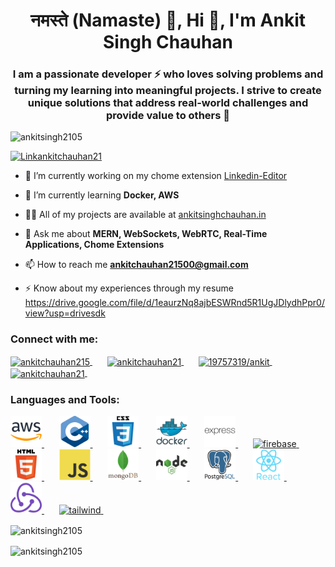 <h1 align="center">नमस्ते (Namaste) 🙏, Hi 👋, I'm Ankit Singh Chauhan</h1>
<h3 align="center">I am a passionate developer ⚡ who loves solving problems and turning my learning into meaningful projects. I strive to create unique solutions that address real-world challenges and provide value to others 🌱</h3>

<p align="left"> <img src="https://komarev.com/ghpvc/?username=ankitsingh2105&label=Profile%20views&color=0e75b6&style=flat" alt="ankitsingh2105" /> </p>

<p align="left"> <a href="https://www.linkedin.com/in/ankitchauhan21/" target="blank"><img src="https://img.shields.io/twitter/follow/ankitchauhan215?logo=twitter&style=for-the-badge" alt="Linkankitchauhan21" /></a> </p>

- 🔭 I’m currently working on my chome extension [Linkedin-Editor](https://github.com/ankitsingh2105/Linkedin-Editor)

- 🌱 I’m currently learning **Docker, AWS**

- 👨‍💻 All of my projects are available at [ankitsinghchauhan.in](ankitsinghchauhan.in)

- 💬 Ask me about **MERN, WebSockets, WebRTC, Real-Time Applications, Chome Extensions**

- 📫 How to reach me **ankitchauhan21500@gmail.com**

- ⚡ Know about my experiences through my resume https://drive.google.com/file/d/1eaurzNq8ajbESWRnd5R1UgJDlydhPpr0/view?usp=drivesdk

<h3 align="left">Connect with me:</h3>
<p align="left">
  <a href="https://twitter.com/ankitchauhan215" target="blank">
    <img align="center" src="https://raw.githubusercontent.com/rahuldkjain/github-profile-readme-generator/master/src/images/icons/Social/twitter.svg" alt="ankitchauhan215" height="50" width="50" />
  </a>&nbsp;&nbsp;&nbsp;&nbsp;&nbsp;
  <a href="https://linkedin.com/in/ankitchauhan21" target="blank">
    <img align="center" src="https://raw.githubusercontent.com/rahuldkjain/github-profile-readme-generator/master/src/images/icons/Social/linked-in-alt.svg" alt="ankitchauhan21" height="50" width="50" />
  </a>&nbsp;&nbsp;&nbsp;&nbsp;&nbsp;
  <a href="https://stackoverflow.com/users/19757319/ankit" target="blank">
    <img align="center" src="https://raw.githubusercontent.com/rahuldkjain/github-profile-readme-generator/master/src/images/icons/Social/stack-overflow.svg" alt="19757319/ankit" height="50" width="50" />
  </a>&nbsp;&nbsp;&nbsp;&nbsp;&nbsp;
  <a href="https://www.leetcode.com/ankitchauhan21" target="blank">
    <img align="center" src="https://raw.githubusercontent.com/rahuldkjain/github-profile-readme-generator/master/src/images/icons/Social/leet-code.svg" alt="ankitchauhan21" height="50" width="50" />
  </a>&nbsp;&nbsp;&nbsp;&nbsp;&nbsp;
</p>
<h3 align="left">Languages and Tools:</h3>
<p align="left"> 
  <a href="https://aws.amazon.com" target="_blank" rel="noreferrer"> 
    <img src="https://raw.githubusercontent.com/devicons/devicon/master/icons/amazonwebservices/amazonwebservices-original-wordmark.svg" alt="aws" width="50" height="50"/> 
  </a>&nbsp;&nbsp;&nbsp;&nbsp;&nbsp; 
  <a href="https://www.w3schools.com/cpp/" target="_blank" rel="noreferrer"> 
    <img src="https://raw.githubusercontent.com/devicons/devicon/master/icons/cplusplus/cplusplus-original.svg" alt="cplusplus" width="50" height="50"/> 
  </a>&nbsp;&nbsp;&nbsp;&nbsp;&nbsp; 
  <a href="https://www.w3schools.com/css/" target="_blank" rel="noreferrer"> 
    <img src="https://raw.githubusercontent.com/devicons/devicon/master/icons/css3/css3-original-wordmark.svg" alt="css3" width="50" height="50"/> 
  </a>&nbsp;&nbsp;&nbsp;&nbsp;&nbsp; 
  <a href="https://www.docker.com/" target="_blank" rel="noreferrer"> 
    <img src="https://raw.githubusercontent.com/devicons/devicon/master/icons/docker/docker-original-wordmark.svg" alt="docker" width="50" height="50"/> 
  </a>&nbsp;&nbsp;&nbsp;&nbsp;&nbsp; 
  <a href="https://expressjs.com" target="_blank" rel="noreferrer"> 
    <img src="https://raw.githubusercontent.com/devicons/devicon/master/icons/express/express-original-wordmark.svg" alt="express" width="50" height="50"/> 
  </a>&nbsp;&nbsp;&nbsp;&nbsp;&nbsp; 
  <a href="https://firebase.google.com/" target="_blank" rel="noreferrer"> 
    <img src="https://www.vectorlogo.zone/logos/firebase/firebase-icon.svg" alt="firebase" width="50" height="50"/> 
  </a>&nbsp;&nbsp;&nbsp;&nbsp;&nbsp; 
  <a href="https://www.w3.org/html/" target="_blank" rel="noreferrer"> 
    <img src="https://raw.githubusercontent.com/devicons/devicon/master/icons/html5/html5-original-wordmark.svg" alt="html5" width="50" height="50"/> 
  </a>&nbsp;&nbsp;&nbsp;&nbsp;&nbsp; 
  <a href="https://developer.mozilla.org/en-US/docs/Web/JavaScript" target="_blank" rel="noreferrer"> 
    <img src="https://raw.githubusercontent.com/devicons/devicon/master/icons/javascript/javascript-original.svg" alt="javascript" width="50" height="50"/> 
  </a>&nbsp;&nbsp;&nbsp;&nbsp;&nbsp; 
  <a href="https://www.mongodb.com/" target="_blank" rel="noreferrer"> 
    <img src="https://raw.githubusercontent.com/devicons/devicon/master/icons/mongodb/mongodb-original-wordmark.svg" alt="mongodb" width="50" height="50"/> 
  </a>&nbsp;&nbsp;&nbsp;&nbsp;&nbsp; 
  <a href="https://nodejs.org" target="_blank" rel="noreferrer"> 
    <img src="https://raw.githubusercontent.com/devicons/devicon/master/icons/nodejs/nodejs-original-wordmark.svg" alt="nodejs" width="50" height="50"/> 
  </a>&nbsp;&nbsp;&nbsp;&nbsp;&nbsp; 
  <a href="https://www.postgresql.org" target="_blank" rel="noreferrer"> 
    <img src="https://raw.githubusercontent.com/devicons/devicon/master/icons/postgresql/postgresql-original-wordmark.svg" alt="postgresql" width="50" height="50"/> 
  </a>&nbsp;&nbsp;&nbsp;&nbsp;&nbsp; 
  <a href="https://reactjs.org/" target="_blank" rel="noreferrer"> 
    <img src="https://raw.githubusercontent.com/devicons/devicon/master/icons/react/react-original-wordmark.svg" alt="react" width="50" height="50"/> 
  </a>&nbsp;&nbsp;&nbsp;&nbsp;&nbsp; 
  <a href="https://redux.js.org" target="_blank" rel="noreferrer"> 
    <img src="https://raw.githubusercontent.com/devicons/devicon/master/icons/redux/redux-original.svg" alt="redux" width="50" height="50"/> 
  </a>&nbsp;&nbsp;&nbsp;&nbsp;&nbsp; 
  <a href="https://tailwindcss.com/" target="_blank" rel="noreferrer"> 
    <img src="https://www.vectorlogo.zone/logos/tailwindcss/tailwindcss-icon.svg" alt="tailwind" width="50" height="50"/> 
  </a>&nbsp;&nbsp;&nbsp;&nbsp;&nbsp; 
</p>


<p><img align="center" src="https://github-readme-stats.vercel.app/api/top-langs?username=ankitsingh2105&show_icons=true&locale=en&layout=compact" alt="ankitsingh2105" /></p>

<p><img align="center" src="https://github-readme-streak-stats.herokuapp.com/?user=ankitsingh2105&" alt="ankitsingh2105" /></p>

